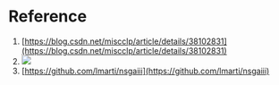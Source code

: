 # Reference
1. [https://blog.csdn.net/miscclp/article/details/38102831](https://blog.csdn.net/miscclp/article/details/38102831)
2. ![](https://pic1.zhimg.com/80/v2-fce3c30de586978138e33fb5c864e4b0_hd.jpg)
3. [https://github.com/lmarti/nsgaiii](https://github.com/lmarti/nsgaiii)